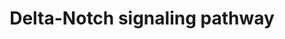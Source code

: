 ---
annotations:
- id: PW:0000204
  parent: signaling pathway
  type: Pathway Ontology
  value: Notch signaling pathway
authors:
- A.Pandey
- MaintBot
- AlexanderPico
- Christine Chichester
- Eweitz
citedin:
- link: 10.1016/j.forsciint.2016.06.027
  title: Simultaneous time course analysis of multiple markers based on DNA microarray
    in incised wound in skeletal muscle for wound aging (2016)
description: 'There are 4 Notch receptors in humans (Notch 1-4) that bind to a family
  of 5 ligands (Jagged 1 and 2 and Delta-like 1-3). The Notch receptors are expressed
  on the cell surface as heterodimeric proteins and their ligands are also membrane-bound.
  Signaling through the Notch receptors is triggered by ligand-binding that induces
  cleavage of the extracellular domain by an ADAM family metalloprotease followed
  by a cleavage within the transmembrane domain by gamma secretase complex. The second
  cleavage leads to translocation of the cytosolic domain of Notch receptors into
  the nucleus. Notch proteins are important in lineage specification and stem cell
  maintenance. Aberrant Notch signaling has been linked to a number of malignancies
  including leukemias, lymphomas and carcinomas of the breast, skin, lung, cervix
  and kidneys.  Source: NetPath http://www.netpath.org/pathways?path_id=NetPath_3'
last-edited: 2021-05-23
organisms:
- Mus musculus
redirect_from:
- /index.php/Pathway:WP265
- /instance/WP265
- /instance/WP265_r117870
revision: r117870
schema-jsonld:
- '@context': https://schema.org/
  '@id': https://wikipathways.github.io/pathways/WP265.html
  '@type': Dataset
  creator:
    '@type': Organization
    name: WikiPathways
  description: 'There are 4 Notch receptors in humans (Notch 1-4) that bind to a family
    of 5 ligands (Jagged 1 and 2 and Delta-like 1-3). The Notch receptors are expressed
    on the cell surface as heterodimeric proteins and their ligands are also membrane-bound.
    Signaling through the Notch receptors is triggered by ligand-binding that induces
    cleavage of the extracellular domain by an ADAM family metalloprotease followed
    by a cleavage within the transmembrane domain by gamma secretase complex. The
    second cleavage leads to translocation of the cytosolic domain of Notch receptors
    into the nucleus. Notch proteins are important in lineage specification and stem
    cell maintenance. Aberrant Notch signaling has been linked to a number of malignancies
    including leukemias, lymphomas and carcinomas of the breast, skin, lung, cervix
    and kidneys.  Source: NetPath http://www.netpath.org/pathways?path_id=NetPath_3'
  keywords:
  - 1700023B02Rik
  - Adam10
  - Adam17
  - Akt1
  - Aph1b
  - App
  - Ascl1
  - Cdk2
  - Cntf
  - Cntfr
  - Cntn1
  - Cul1
  - Dll1
  - Dll4
  - Dtx1
  - Egf
  - Egfr
  - Ep300
  - Fbxw7
  - Fhl1
  - Furin
  - Gm15429
  - Gm9840
  - Gsk3b
  - Hdac1
  - Hdac2
  - Hes1
  - Hes5
  - Hes6
  - Hey1
  - Hey2
  - Hivep3
  - Itch
  - Jag1
  - Jag2
  - Jak2
  - Jun
  - Lck
  - Lef1
  - Lfng
  - MAGEA1
  - Maml1
  - Maml2
  - Maml3
  - Mapk1
  - Mapk3
  - Mef2c
  - Mfng
  - Ncor1
  - Ncor2
  - Ncstn
  - Nfkbia
  - Notch1
  - Notch2
  - Notch3
  - Notch4
  - Nov
  - Numb
  - Numbl
  - PSENEN
  - Pik3r1
  - Pik3r2
  - Pofut1
  - Psen1
  - Psen2
  - Rbpj
  - Rela
  - Ring1
  - SKP1A
  - SNW1
  - Sap30
  - Sin3a
  - Skp2
  - Smad1
  - Smad3
  - Smad4
  - Spen
  - Stat3
  - Tcfe2a
  - Tle1
  - Trp53
  - Wdr12
  - Yy1
  - Zfpm1
  license: CC0
  name: Delta-Notch signaling pathway
seo: CreativeWork
title: Delta-Notch signaling pathway
wpid: WP265
---